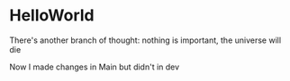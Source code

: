 # HelloWorld
There's another branch of thought: nothing is important, the universe will die

Now I made changes in Main but didn't in dev
